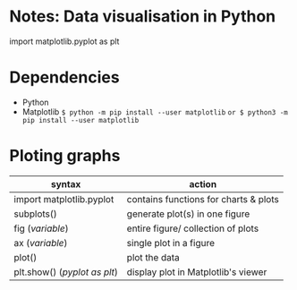 # Notes: Data visualisation in Python
import matplotlib.pyplot as plt

# Dependencies
- Python
- Matplotlib 
`$ python -m pip install --user matplotlib`
`or $ python3 -m pip install --user matplotlib`

# Ploting graphs

| **syntax**					 	 | **action**							  |
| ---------------------------------- | -------------------------------------- |
| import matplotlib.pyplot			 | contains functions for charts & plots  |
| subplots()					     | generate plot(s) in one figure         |
| fig (*variable*)                   | entire figure/ collection of plots     |
| ax (*variable*)                    | single plot in a figure                |
| plot()                             | plot the data                          |
| plt.show() (*pyplot as plt*)       | display plot in Matplotlib's viewer    |


